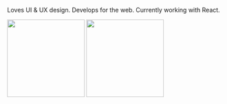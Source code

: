 Loves UI & UX design. Develops for the web. Currently working with React.

<img height="180rem" src="https://github-readme-stats.vercel.app/api?username=dominique-mueller&show_icons=true&count_private=true&theme=tokyonight" alt="" />
<img height="180rem" src="https://github-readme-stats.vercel.app/api/top-langs/?username=dominique-mueller&layout=compact&theme=tokyonight" alt="" />
